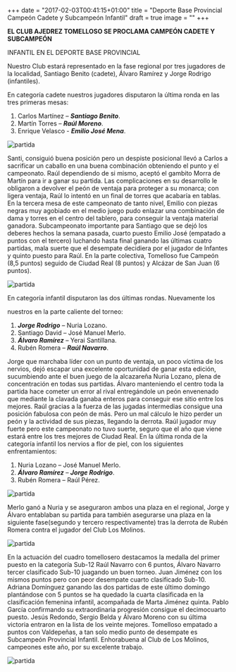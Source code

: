 +++
date = "2017-02-03T00:41:15+01:00"
title = "Deporte Base Provincial Campeón Cadete y Subcampeón Infantil"
draft = true
image = ""
+++




**EL CLUB AJEDREZ TOMELLOSO SE PROCLAMA CAMPEÓN CADETE Y SUBCAMPEÓN**

INFANTIL EN EL DEPORTE BASE PROVINCIAL

Nuestro Club estará representado en la fase regional por tres jugadores de la localidad, Santiago Benito (cadete), Álvaro Ramírez y Jorge Rodrigo (infantiles).

En categoría cadete nuestros jugadores disputaron la última ronda en las tres primeras mesas:

1. Carlos Martínez – **_Santiago Benito_**.
2. Martín Torres – **_Raúl Moreno_**.
3. Enrique Velasco - **_Emilio José Mena_**.

![partida](/images/deportebase/cadete0502.jpg)

Santi, consiguió buena posición pero un despiste posicional llevó a Carlos 
a sacrificar un caballo en una buena combinación obteniendo el punto y el campeonato.
 Raúl dependiendo de si mismo, aceptó el gambito Morra de Martín para ir a ganar su partida.
  Las complicaciones en su desarrollo le obligaron a devolver el peón de ventaja para proteger
   a su monarca; con ligera ventaja, Raúl lo intentó en un final de torres que acabaría en tablas.
En la tercera mesa de este campeonato de tanto nivel, Emilio con piezas negras muy agobiado en
 el medio juego pudo enlazar una combinación de dama y torres en el centro del tablero, para conseguir la ventaja material
ganadora. Subcampeonato importante para Santiago que se dejó los deberes hechos la semana pasada, 
cuarto puesto Emilio José (empatado a puntos con el tercero) luchando hasta final ganando las últimas cuatro
partidas, mala suerte que el desempate decidiera por el jugador de Infantes y quinto puesto para Raúl.
 En la parte colectiva, Tomelloso fue Campeón (8,5 puntos) seguido de
Ciudad Real (8 puntos) y Alcázar de San Juan (6 puntos).

![partida](/images/deportebase/cadete.jpg)

En categoría infantil disputaron las dos últimas rondas. Nuevamente los

nuestros en la parte caliente del torneo:

1. **_Jorge Rodrigo_** – Nuria Lozano.
2. Santiago David – José Manuel Merlo.
3. **_Álvaro Ramírez_** – Yerai Santillana.
4. Rubén Romera – **_Raúl Navarro_**.

Jorge que marchaba líder con un punto de ventaja, un poco víctima de los
nervios, dejó escapar una excelente oportunidad de ganar esta edición,
sucumbiendo ante el buen juego de la alcazareña Nuria Lozano, plena de
concentración en todas sus partidas. Álvaro manteniendo el centro toda la
partida hace cometer un error al rival entregándole un peón envenenado
que mediante la clavada ganaba enteros para conseguir ese sitio entre los
mejores. Raúl gracias a la fuerza de las jugadas intermedias consigue una
posición fabulosa con peón de más. Pero un mal cálculo le hizo perder un
peón y la actividad de sus piezas, llegando la derrota. Raúl jugador muy
fuerte pero este campeonato no tuvo suerte, seguro que el año que viene
estará entre los tres mejores de Ciudad Real.
En la última ronda de la categoría infantil los nervios a flor de piel, con los
siguientes enfrentamientos:

1. Nuria Lozano – José Manuel Merlo.
2. **_Álvaro Ramírez_** – **_Jorge Rodrigo_**.
3. Rubén Romera – Raúl Pérez.

![partida](/images/deportebase/infantil0502.jpg)

Merlo ganó a Nuria y se aseguraron ambos una plaza en el regional, Jorge
y Álvaro entablaban su partida para también asegurarse una plaza en la
siguiente fase(segundo y tercero respectivamente) tras la derrota de
Rubén Romera contra el jugador del Club Los Molinos.

![partida](/images/deportebase/infantiles.jpg)

En la actuación del cuadro tomellosero destacamos la medalla del primer
puesto en la categoría Sub-12 Raúl Navarro con 6 puntos, Álvaro Navarro
tercer clasificado Sub-10 juagando un buen torneo. Juan Jiménez con los
mismos puntos pero con peor desempate cuarto clasificado Sub-10.
Adriana Domínguez ganando las dos partidas de este último domingo
plantándose con 5 puntos se ha quedado la cuarta clasificada en la
clasificación femenina infantil, acompañada de Marta Jiménez quinta.
Pablo García confirmando su extraordinaria progresión consigue el
decimocuarto puesto. Jesús Redondo, Sergio Belda y Álvaro Moreno con
su última victoria entraron en la lista de los veinte mejores.
Tomelloso empatado a puntos con Valdepeñas, a tan solo medio punto de
desempate es Subcampeón Provincial Infantil. Enhorabuena al Club de Los
Molinos, campeones este año, por su excelente trabajo.

![partida](/images/deportebase/tomelloso.jpg)